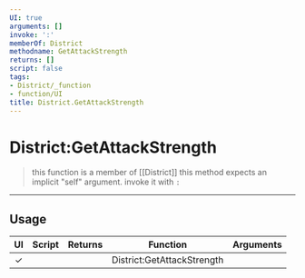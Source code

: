 ```yaml
---
UI: true
arguments: []
invoke: ':'
memberOf: District
methodname: GetAttackStrength
returns: []
script: false
tags:
- District/_function
- function/UI
title: District.GetAttackStrength
---
```

# District:GetAttackStrength
> this function is a member of [[District]]
> this method expects an implicit "self" argument. invoke it with `:`
-----
## Usage
|  UI | Script | Returns | Function | Arguments |
|:---:|:------:|-------:|:--------:|:---------|
|✓| ||District:GetAttackStrength||
